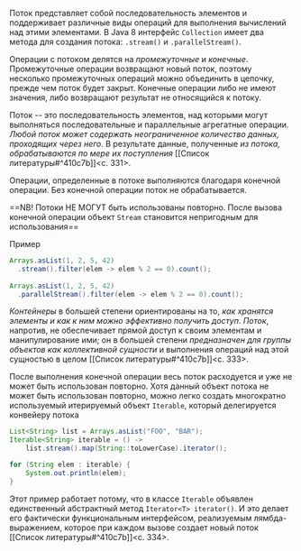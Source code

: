 Поток представляет собой последовательность элементов и поддерживает различные виды операций для выполнения вычислений над этими элементами. В Java 8 интерфейс `Collection` имеет два метода для создания потока: `.stream()` и `.parallelStream()`.

Операции с потоком делятся на _промежуточные_ и _конечные_. Промежуточные операции возвращают новый поток, поэтому несколько промежуточных операций можно объединить в цепочку, прежде чем поток будет закрыт. Конечные операции либо не имеют значения, либо возвращают результат не относящийся к потоку.

Поток -- это последовательность элементов, над которыми могут выполняться последовательные и параллельные агрегатные операции. _Любой поток может содержать неограниченное количество данных, проходящих через него_. В результате данные, полученные _из потока, обрабатываются по мере их поступления_ [[Список литературы#^410c7b]]<c. 331>.

Операции, определенные в потоке выполняются благодаря конечной операции. Без конечной операции поток не обрабатывается.

==NB! Потоки НЕ МОГУТ быть использованы повторно. После вызова конечной операции объект `Stream` становится непригодным для использования==

Пример
```java
Arrays.asList(1, 2, 5, 42)
  .stream().filter(elem -> elem % 2 == 0).count();
  
Arrays.asList(1, 2, 5, 42)
  .parallelStream().filter(elem -> elem % 2 == 0).count();
```

_Контейнеры_ в большей степени ориентированы на то, _как хранятся элементы и как к ним можно эффективно получить доступ_. _Поток_, напротив, не обеспечивает прямой доступ к своим элементам и манипулирование ими; он в большей степени _предназначен для группы объектов как коллективной сущности_ и выполнения операций над этой сущностью в целом [[Список литературы#^410c7b]]<c. 333>.

После выполнения конечной операции весь поток расходуется и уже не может быть использован повторно. Хотя данный объект потока не может быть использован повторно, можно легко создать многократно используемый итерируемый объект `Iterable`, который делегируется конвейеру потока
```java
List<String> list = Arrays.asList("FOO", "BAR");
Iterable<String> iterable = () -> 
    list.stream().map(String::toLowerCase).iterator();

for (String elem : iterable) {
    System.out.println(elem);
}
```

Этот пример работает потому, что в классе `Iterable` объявлен единственный абстрактный метод `Iterator<T> iterator()`. И это делает его фактически функциональным интерфейсом, реализуемым лямбда-выражением, которое при каждом вызове создает новый поток [[Список литературы#^410c7b]]<c. 334>. 